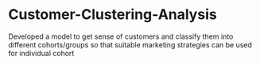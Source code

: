 # Customer-Clustering-Analysis
Developed a model to get sense of customers and classify them into different cohorts/groups so that suitable marketing strategies can be used for individual cohort
